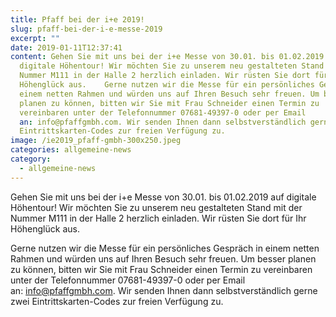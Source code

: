 ```yaml
---
title: Pfaff bei der i+e 2019!
slug: pfaff-bei-der-i-e-messe-2019
excerpt: ""
date: 2019-01-11T12:37:41
content: Gehen Sie mit uns bei der i+e Messe von 30.01. bis 01.02.2019 auf
  digitale Höhentour! Wir möchten Sie zu unserem neu gestalteten Stand mit der
  Nummer M111 in der Halle 2 herzlich einladen. Wir rüsten Sie dort für Ihr
  Höhenglück aus.    Gerne nutzen wir die Messe für ein persönliches Gespräch in
  einem netten Rahmen und würden uns auf Ihren Besuch sehr freuen. Um besser
  planen zu können, bitten wir Sie mit Frau Schneider einen Termin zu
  vereinbaren unter der Telefonnummer 07681-49397-0 oder per Email
  an: info@pfaffgmbh.com. Wir senden Ihnen dann selbstverständlich gerne zwei
  Eintrittskarten-Codes zur freien Verfügung zu.
image: /ie2019_pfaff-gmbh-300x250.jpeg
categories: allgemeine-news
category:
  - allgemeine-news
---
```


<p>Gehen Sie mit uns bei der i+e Messe von 30.01. bis 01.02.2019 auf digitale Höhentour! Wir möchten Sie zu unserem neu gestalteten Stand mit der Nummer M111 in der Halle 2 herzlich einladen. Wir rüsten Sie dort für Ihr Höhenglück aus.</p>



Gerne nutzen wir die Messe für ein persönliches Gespräch in einem netten Rahmen und würden uns auf Ihren Besuch sehr freuen. Um besser planen zu können, bitten wir Sie mit Frau Schneider einen Termin zu vereinbaren unter der Telefonnummer 07681-49397-0 oder per Email an: <a>info@pfaffgmbh.com</a>. Wir senden Ihnen dann selbstverständlich gerne zwei Eintrittskarten-Codes zur freien Verfügung zu.</p>
